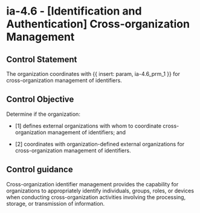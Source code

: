 # ia-4.6 - \[Identification and Authentication\] Cross-organization Management

## Control Statement

The organization coordinates with {{ insert: param, ia-4.6_prm_1 }} for cross-organization management of identifiers.

## Control Objective

Determine if the organization:

- \[1\] defines external organizations with whom to coordinate cross-organization management of identifiers; and

- \[2\] coordinates with organization-defined external organizations for cross-organization management of identifiers.

## Control guidance

Cross-organization identifier management provides the capability for organizations to appropriately identify individuals, groups, roles, or devices when conducting cross-organization activities involving the processing, storage, or transmission of information.

